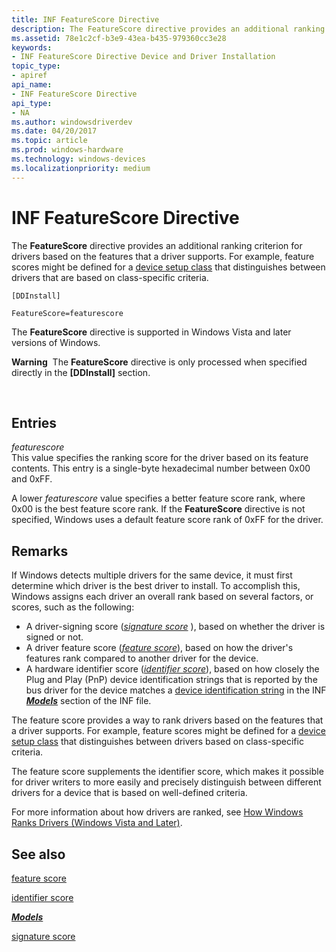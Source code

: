 ```yaml
---
title: INF FeatureScore Directive
description: The FeatureScore directive provides an additional ranking criterion for drivers based on the features that a driver supports.
ms.assetid: 78e1c2cf-b3e9-43ea-b435-979360cc3e28
keywords:
- INF FeatureScore Directive Device and Driver Installation
topic_type:
- apiref
api_name:
- INF FeatureScore Directive
api_type:
- NA
ms.author: windowsdriverdev
ms.date: 04/20/2017
ms.topic: article
ms.prod: windows-hardware
ms.technology: windows-devices
ms.localizationpriority: medium
---
```


# INF FeatureScore Directive


The **FeatureScore** directive provides an additional ranking criterion for drivers based on the features that a driver supports. For example, feature scores might be defined for a [device setup class](device-setup-classes.md) that distinguishes between drivers that are based on class-specific criteria.

```
[DDInstall]
  
FeatureScore=featurescore
```

The **FeatureScore** directive is supported in Windows Vista and later versions of Windows.

**Warning**  The **FeatureScore** directive is only processed when specified directly in the **\[DDInstall\]** section.

 

## Entries


<a href="" id="featurescore"></a>*featurescore*  
This value specifies the ranking score for the driver based on its feature contents. This entry is a single-byte hexadecimal number between 0x00 and 0xFF.

A lower *featurescore* value specifies a better feature score rank, where 0x00 is the best feature score rank. If the **FeatureScore** directive is not specified, Windows uses a default feature score rank of 0xFF for the driver.

Remarks
-------

If Windows detects multiple drivers for the same device, it must first determine which driver is the best driver to install. To accomplish this, Windows assigns each driver an overall rank based on several factors, or scores, such as the following:

-   A driver-signing score ([*signature score*](signature-score--windows-vista-and-later-.md) ), based on whether the driver is signed or not.
-   A driver feature score ([*feature score*](feature-score--windows-vista-and-later-.md)), based on how the driver's features rank compared to another driver for the device.
-   A hardware identifier score ([*identifier score*](identifier-score--windows-vista-and-later-.md)), based on how closely the Plug and Play (PnP) device identification strings that is reported by the bus driver for the device matches a [device identification string](device-identification-strings.md) in the INF [***Models***](inf-models-section.md) section of the INF file.

The feature score provides a way to rank drivers based on the features that a driver supports. For example, feature scores might be defined for a [device setup class](device-setup-classes.md) that distinguishes between drivers based on class-specific criteria.

The feature score supplements the identifier score, which makes it possible for driver writers to more easily and precisely distinguish between different drivers for a device that is based on well-defined criteria.

For more information about how drivers are ranked, see [How Windows Ranks Drivers (Windows Vista and Later)](how-setup-ranks-drivers--windows-vista-and-later-.md).

## See also


[feature score](feature-score--windows-vista-and-later-.md)

[identifier score](identifier-score--windows-vista-and-later-.md)

[***Models***](inf-models-section.md)

[signature score](signature-score--windows-vista-and-later-.md)

 

 






